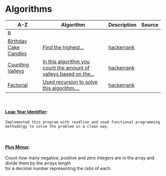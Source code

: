 <!-- #### [Apples & Oranges](#): -->                                                            
<!-- #### [Compare Triplets](#): -->
<!-- #### [Diagonal Difference](#): -->
# Algorithms
A-Z| Algorithm | Description | Source
--- | --- | --- | ---
B | | | |
 | [Birthday Cake Candles](https://github.com/DariusRain/algorithm-practice/blob/master/birthday-cake-candles.js) | [Find the highest...](https://github.com/DariusRain/algorithm-practice/pull/14) |[hackerrank](https://www.hackerrank.com/challenges/birthday-cake-candles/problem)
 | [Counting Valleys](https://github.com/DariusRain/algorithm-practice/blob/master/counting-valleys.js) | [In this algorithm you count the amount  of valleys based on the...](https://github.com/DariusRain/algorithm-practice/pull/4#issuecomment-653253421) | [hackerrank](https://www.hackerrank.com/challenges/counting-valleys/problem)
 | [Factorial](https://github.com/DariusRain/algorithm-practice/blob/master/counting-valleys.js) | [Used recursion to solve this algorithm....](https://github.com/DariusRain/algorithm-practice/pull/4#issuecomment-653253421) | [hackerrank](https://www.hackerrank.com/challenges/counting-valleys/problem)
    

&nbsp;

#### [Leap Year Identifier](#):
    Implemented this program with readline and used functional programming methodolgy to solve the problem in a clean way.

<!-- #### [Merge Sort](#): -->

&nbsp;

#### [Plus Minus](https://github.com/DariusRain/algorithm-practice/blob/master/plus-minus.js):
Count how many negative, positive and zero integers are in the array and divide them by the arrays length <br/> for a decimal number representing the ratio of each. 


<!-- #### [Simple Array Sum](#): -->



<!-- #### [Very Big Sum](#): -->
